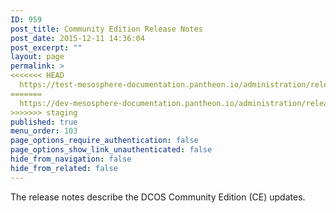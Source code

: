 ```yaml
---
ID: 959
post_title: Community Edition Release Notes
post_date: 2015-12-11 14:36:04
post_excerpt: ""
layout: page
permalink: >
<<<<<<< HEAD
  https://test-mesosphere-documentation.pantheon.io/administration/release-notes/community-edition/
=======
  https://dev-mesosphere-documentation.pantheon.io/administration/release-notes/community-edition/
>>>>>>> staging
published: true
menu_order: 103
page_options_require_authentication: false
page_options_show_link_unauthenticated: false
hide_from_navigation: false
hide_from_related: false
---
```

The release notes describe the DCOS Community Edition (CE) updates.